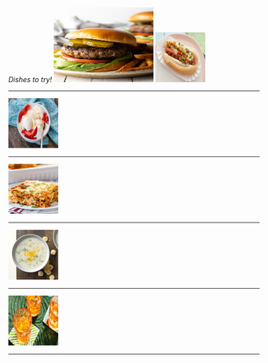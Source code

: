 <html>
 <head> <i> Dishes to try! </i>
  </head>
  <body>
<img src="hamburgerecipe.jpeg" title="impossilbe burger filled with estrogen no go" width=200 height=150/>
 <a href="https://www.foodnetwork.com/grilling/grilling-central-burgers-and-hot-dogs/top-hot-dogs">
  <img src="hotdogrecipe.jpeg" title="Glizzy worth gobbeling" width=100 height=100/></a>
 <hr >
 <a href="https://barefeetinthekitchen.com/homemade-ice-cream-recipe/">
  <img src="icecreamrecipe.jpg" title="end your nice meal with some dessert." width=100 height=100/></a>
  <hr >
 <a href="https://www.spendwithpennies.com/easy-homemade-lasagna/">
  <img src="lasagnarecipe.jpg" title="itsa me mr italy food i cookda meatball" width=100 height=100/></a>
  <hr >
 <a href="https://www.tasteofhome.com/collection/classic-homemade-soup-recipes/">
  <img src="image.png" title="i forgot what this was i didnt lable it:(" width=100 height=100/>
   </a> 
  <hr >
 <a href="https://www.foodandwine.com/drinks/cocktail-recipes-2022">
  <img src="cocktailrecipe.jpeg" title="Round on the house wash down the glizzy!" width=100 height=100/>
  </a>
  <hr >
 </body>
 </html>
